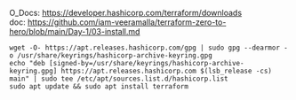 O_Docs: https://developer.hashicorp.com/terraform/downloads  
doc: https://github.com/iam-veeramalla/terraform-zero-to-hero/blob/main/Day-1/03-install.md   

```
wget -O- https://apt.releases.hashicorp.com/gpg | sudo gpg --dearmor -o /usr/share/keyrings/hashicorp-archive-keyring.gpg
echo "deb [signed-by=/usr/share/keyrings/hashicorp-archive-keyring.gpg] https://apt.releases.hashicorp.com $(lsb_release -cs) main" | sudo tee /etc/apt/sources.list.d/hashicorp.list
sudo apt update && sudo apt install terraform

```
